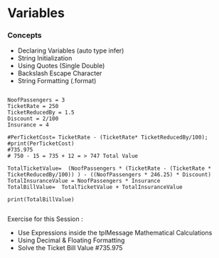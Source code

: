 # Variables

### Concepts
- Declaring Variables (auto type infer)
- String Initialization
- Using Quotes (Single Double)
- Backslash Escape Character
- String Formatting (.format)

```

NoofPassengers = 3
TicketRate = 250
TicketReducedBy = 1.5
Discount = 2/100
Insurance = 4

#PerTicketCost= TicketRate - (TicketRate* TicketReducedBy/100);
#print(PerTicketCost)
#735.975
# 750 - 15 = 735 + 12 = > 747 Total Value

TotalTicketValue=  (NoofPassengers * (TicketRate - (TicketRate * TicketReducedBy/100)) ) - ((NoofPassengers * 246.25) * Discount)
TotalInsuranceValue = NoofPassengers * Insurance
TotalBillValue=  TotalTicketValue + TotalInsuranceValue

print(TotalBillValue)


```

Exercise for this Session :
- Use Expressions inside the tplMessage
Mathematical Calculations
- Using Decimal & Floating Formatting
- Solve the Ticket Bill Value #735.975





